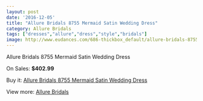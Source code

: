 ```yaml
---
layout: post
date: '2016-12-05'
title: "Allure Bridals 8755 Mermaid Satin Wedding Dress"
category: Allure Bridals
tags: ["dresses","allure","dress","style","bridals"]
image: http://www.eudances.com/686-thickbox_default/allure-bridals-8755-mermaid-satin-wedding-dress.jpg
---
```

Allure Bridals 8755 Mermaid Satin Wedding Dress

On Sales: **$402.99**
<a href="https://www.eudances.com/en/allure-bridals/216-allure-bridals-8755-mermaid-satin-wedding-dress.html"><amp-img layout="responsive" width="600" height="600" src="//www.eudances.com/686-thickbox_default/allure-bridals-8755-mermaid-satin-wedding-dress.jpg" alt="Allure Bridals 8755 Mermaid Satin Wedding Dress 0" /></a>
<a href="https://www.eudances.com/en/allure-bridals/216-allure-bridals-8755-mermaid-satin-wedding-dress.html"><amp-img layout="responsive" width="600" height="600" src="//www.eudances.com/689-thickbox_default/allure-bridals-8755-mermaid-satin-wedding-dress.jpg" alt="Allure Bridals 8755 Mermaid Satin Wedding Dress 1" /></a>
<a href="https://www.eudances.com/en/allure-bridals/216-allure-bridals-8755-mermaid-satin-wedding-dress.html"><amp-img layout="responsive" width="600" height="600" src="//www.eudances.com/688-thickbox_default/allure-bridals-8755-mermaid-satin-wedding-dress.jpg" alt="Allure Bridals 8755 Mermaid Satin Wedding Dress 2" /></a>
<a href="https://www.eudances.com/en/allure-bridals/216-allure-bridals-8755-mermaid-satin-wedding-dress.html"><amp-img layout="responsive" width="600" height="600" src="//www.eudances.com/687-thickbox_default/allure-bridals-8755-mermaid-satin-wedding-dress.jpg" alt="Allure Bridals 8755 Mermaid Satin Wedding Dress 3" /></a>

Buy it: [Allure Bridals 8755 Mermaid Satin Wedding Dress](https://www.eudances.com/en/allure-bridals/216-allure-bridals-8755-mermaid-satin-wedding-dress.html "Allure Bridals 8755 Mermaid Satin Wedding Dress")

View more: [Allure Bridals](https://www.eudances.com/en/2-allure-bridals "Allure Bridals")